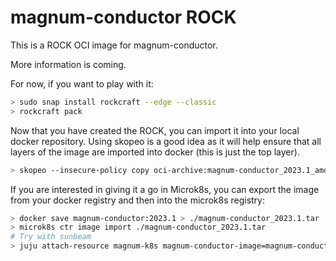 # magnum-conductor ROCK

This is a ROCK OCI image for magnum-conductor.

More information is coming.

For now, if you want to play with it:

```bash
> sudo snap install rockcraft --edge --classic
> rockcraft pack
```

Now that you have created the ROCK, you can import it into
your local docker repository. Using skopeo is a good idea as
it will help ensure that all layers of the image are imported
into docker (this is just the top layer).

```bash
> skopeo --insecure-policy copy oci-archive:magnum-conductor_2023.1_amd64.rock docker-daemon:magnum-conductor:2023.1
```

If you are interested in giving it a go in Microk8s, you can
export the image from your docker registry and then into the
microk8s registry:

```bash
> docker save magnum-conductor:2023.1 > ./magnum-conductor_2023.1.tar
> microk8s ctr image import ./magnum-conductor_2023.1.tar
# Try with sunbeam
> juju attach-resource magnum-k8s magnum-conductor-image=magnum-conductor:2023.1
```
